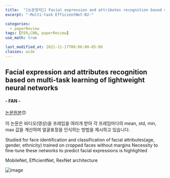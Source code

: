 ```yaml
---
title:  "[논문정리📃] Facial expression and attributes recognition based on multi-task learning of lightweight neural networks"
excerpt: "-Multi-task EfficientNet-B2-"

categories:
  - paperReview
tags: [FER,CNN, paperReview]
use_math: true

last_modified_at: 2021-11-17T08:06:00-05:00
classes: wide
---
```


## Facial expression and attributes recognition based on multi-task learning of lightweight neural networks
#### - FAN - 

[논문원본](https://arxiv.org/abs/2103.17107)😙


이 논문은 비디오(영상)을 프레임을 여러개 받아 각 프레임마다의 mean, std, min, max 값을 계산하여 얼굴표정을 인식하는 방법을 제시하고 있습니다.


Studied for face identification and classification of facial attributes(age, gender, ethnicity) trained on cropped faces without margins
Necessity to fine-tune these networks to predict facial expressions is highlighted

MobileNet, EfficientNet, RexNet architecture


![image](https://user-images.githubusercontent.com/53431568/142206134-276f1826-64a5-4e2a-93b9-8d0173e95673.png)

